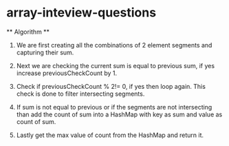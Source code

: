 # array-inteview-questions

** Algorithm **

1. We are first creating all the combinations of 2 element segments and capturing their sum.

2. Next we are checking the current sum is equal to previous sum, if yes increase previousCheckCount by 1.

3. Check if previousCheckCount % 2!= 0, if yes then loop again. This check is done to filter intersecting segments.

4. If sum is not equal to previous or if the segments are not intersecting than add the count of sum into a HashMap with key as sum and value as count of sum.

5. Lastly get the max value of count from the HashMap and return it.